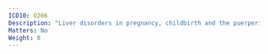 ```yaml
---
ICD10: O266
Description: "Liver disorders in pregnancy, childbirth and the puerperium"
Matters: No
Weight: 0
---
```

